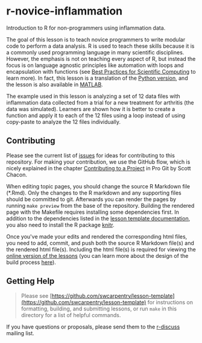 r-novice-inflammation
=====================

Introduction to R for non-programmers using inflammation data.

The goal of this lesson is to teach novice programmers to write modular code to
perform a data analysis. R is used to teach these skills because it is a
commonly used programming language in many scientific disciplines. However, the
emphasis is not on teaching every aspect of R, but instead the focus is on
language agnostic principles like automation with loops and encapsulation with
functions (see [Best Practices for Scientific Computing][best-practices] to
learn more). In fact, this lesson is a translation of the [Python version][py],
and the lesson is also available in [MATLAB][].

The example used in this lesson is analyzing a set of 12 data files with
inflammation data collected from a trial for a new treatment for arthritis (the
data was simulated). Learners are shown how it is better to create a function
and apply it to each of the 12 files using a loop instead of using copy-paste
to analyze the 12 files individually.

[best-practices]: http://journals.plos.org/plosbiology/article?id=10.1371/journal.pbio.1001745
[py]: https://github.com/swcarpentry/python-novice-inflammation
[MATLAB]: https://github.com/swcarpentry/matlab-novice-inflammation

## Contributing

Please see the current list of [issues][] for ideas for contributing to this
repository. For making your contribution, we use the GitHub flow, which is
nicely explained in the chapter [Contributing to a Project][pro-git] in Pro Git
by Scott Chacon.

When editing topic pages, you should change the source R Markdown
file (*.Rmd). Only the changes to the R markdown and any supporting files should be committed to git. 
Afterwards you can render the pages by running `make preview`
from the base of the repository. Building the rendered page with the
Makefile requires installing some dependencies first. In addition to
the dependencies listed in the [lesson template
documentation][dependencies], you also need to install the R package
[knitr][].

Once you've made your edits and rendered the corresponding html files,
you need to add, commit, and push both the source R Markdown file(s)
and the rendered html file(s). Including the html file(s) is required
for viewing the [online version of the lessons][online] (you can learn
more about the design of the build process [here][design]).

[issues]: https://github.com/swcarpentry/r-novice-inflammation/issues
[pro-git]: http://git-scm.com/book/en/v2/GitHub-Contributing-to-a-Project
[dependencies]: https://github.com/swcarpentry/lesson-template#dependencies
[knitr]: http://cran.r-project.org/web/packages/knitr/index.html
[online]: http://swcarpentry.github.io/r-novice-inflammation/
[design]: https://github.com/swcarpentry/lesson-template/blob/gh-pages/DESIGN.md

## Getting Help

> Please see [https://github.com/swcarpentry/lesson-template](https://github.com/swcarpentry/lesson-template)
> for instructions on formatting, building, and submitting lessons,
> or run `make` in this directory for a list of helpful commands.

If you have questions or proposals, please send them to the [r-discuss][] mailing list.

[r-discuss]: http://lists.software-carpentry.org/mailman/listinfo/r-discuss_lists.software-carpentry.org
